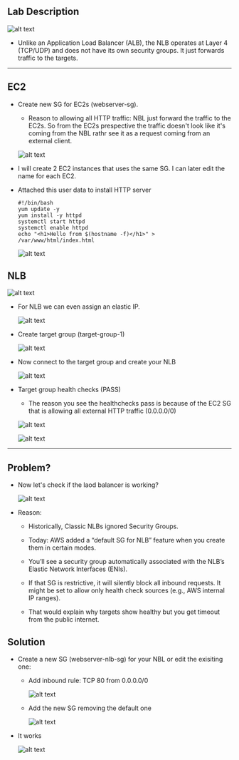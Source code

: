 ## Lab Description

![alt text](image-4.png)

- Unlike an Application Load Balancer (ALB), the NLB operates at Layer 4 (TCP/UDP) and does not have its own security groups. It just forwards traffic to the targets.

---

## EC2

- Create new SG for EC2s (webserver-sg).

  - Reason to allowing all HTTP traffic: NBL just forward the traffic to the EC2s. So from the EC2s prespective the traffic doesn't look like it's coming from the NBL rathr see it as a request coming from an external client.

  ![alt text](image.png)

- I will create 2 EC2 instances that uses the same SG. I can later edit the name for each EC2.

- Attached this user data to install HTTP server

  ```
  #!/bin/bash
  yum update -y
  yum install -y httpd
  systemctl start httpd
  systemctl enable httpd
  echo "<h1>Hello from $(hostname -f)</h1>" > /var/www/html/index.html
  ```

  ![alt text](image-1.png)

## NLB

![alt text](image-2.png)

- For NLB we can even assign an elastic IP.

  ![alt text](image-3.png)

- Create target group (target-group-1)

  ![alt text](image-5.png)

- Now connect to the target group and create your NLB

  ![alt text](image-6.png)

- Target group health checks (PASS)

  - The reason you see the healthchecks pass is because of the EC2 SG that is allowing all external HTTP traffic (0.0.0.0/0)

  ![alt text](image-7.png)

  ![alt text](image-8.png)

---

## Problem?

- Now let's check if the laod balancer is working?

  ![alt text](image-9.png)

- Reason:

  - Historically, Classic NLBs ignored Security Groups.

  - Today: AWS added a “default SG for NLB” feature when you create them in certain modes.

  - You’ll see a security group automatically associated with the NLB’s Elastic Network Interfaces (ENIs).

  - If that SG is restrictive, it will silently block all inbound requests. It might be set to allow only health check sources (e.g., AWS internal IP ranges).

  - That would explain why targets show healthy but you get timeout from the public internet.

## Solution

- Create a new SG (webserver-nlb-sg) for your NBL or edit the exisiting one:

  - Add inbound rule: TCP 80 from 0.0.0.0/0

    ![alt text](image-10.png)

  - Add the new SG removing the default one

    ![alt text](image-11.png)

- It works

  ![alt text](image-12.png)
